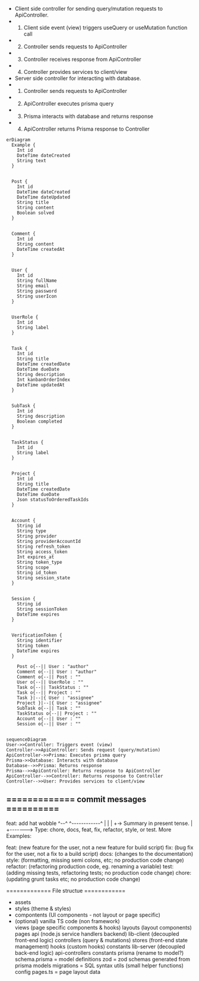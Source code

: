 * Client side controller for sending query/mutation requests to ApiController.
* 1. Client side event (view) triggers useQuery or useMutation function call
* 2. Controller sends requests to ApiController
* 3. Controller receives response from ApiController
* 4. Controller provides services to client/view
* Server side controller for interacting with database.
* 1. Controller sends requests to ApiController
* 2. ApiController executes prisma query
* 3. Prisma interacts with database and returns response
* 4. ApiController returns Prisma response to Controller

```mermaid
erDiagram
  Example {
    Int id
    DateTime dateCreated
    String text  
  }


  Post {
    Int id
    DateTime dateCreated
    DateTime dateUpdated
    String title
    String content
    Boolean solved  
  }


  Comment {
    Int id
    String content
    DateTime createdAt  
  }


  User {
    Int id
    String fullName
    String email
    String password
    String userIcon  
  }


  UserRole {
    Int id
    String label  
  }


  Task {
    Int id
    String title
    DateTime createdDate
    DateTime dueDate
    String description
    Int kanbanOrderIndex
    DateTime updatedAt  
  }


  SubTask {
    Int id
    String description
    Boolean completed  
  }


  TaskStatus {
    Int id
    String label  
  }


  Project {
    Int id
    String title
    DateTime createdDate
    DateTime dueDate
    Json statusToOrderedTaskIds  
  }


  Account {
    String id
    String type
    String provider
    String providerAccountId
    String refresh_token
    String access_token
    Int expires_at
    String token_type
    String scope
    String id_token
    String session_state  
  }


  Session {
    String id
    String sessionToken
    DateTime expires  
  }


  VerificationToken {
    String identifier
    String token
    DateTime expires  
  }

    Post o{--|| User : "author"
    Comment o{--|| User : "author"
    Comment o{--|| Post : ""
    User o{--|| UserRole : ""
    Task o{--|| TaskStatus : ""
    Task o{--|| Project : ""
    Task }|--|{ User : "assignee"
    Project }|--|{ User : "assignee"
    SubTask o{--|| Task : ""
    TaskStatus o{--|| Project : ""
    Account o{--|| User : ""
    Session o{--|| User : ""


```


```mermaid
sequenceDiagram
User->>Controller: Triggers event (view)
Controller->>ApiController: Sends request (query/mutation)
ApiController->>Prisma: Executes prisma query
Prisma->>Database: Interacts with database
Database-->>Prisma: Returns response
Prisma-->>ApiController: Returns response to ApiController
ApiController-->>Controller: Returns response to Controller
Controller-->>User: Provides services to client/view

```

## ============= commit messages ==========

feat: add hat wobble
^--^ ^------------^
| |
| +-> Summary in present tense.
|
+-------> Type: chore, docs, feat, fix, refactor, style, or test.
More Examples:

feat: (new feature for the user, not a new feature for build script)
fix: (bug fix for the user, not a fix to a build script)
docs: (changes to the documentation)
style: (formatting, missing semi colons, etc; no production code change)
refactor: (refactoring production code, eg. renaming a variable)
test: (adding missing tests, refactoring tests; no production code change)
chore: (updating grunt tasks etc; no production code change)

============= File structue ============
<ul>
<li>assets
<li>styles (theme & styles)</li>
<li>compontents (UI components - not layout or page specific)</li>
<li>(optional) vanilla TS code (non framework)</li>
</li>
    views (page specific components & hooks)
        layouts (layout components)
    pages
        api (node.js service handlers backend)
    lib-client (decoupled front-end logic)
        controllers (query & mutations)
        stores (front-end state management)
        hooks (custom hooks)
        constants
    lib-server (decoupled back-end logic)
        api-controllers
        constants
    prisma (rename to model?)
        schema.prisma = model definitions
        zod = zod schemas generated from prisma models
        migrations = SQL syntax
    utils (small helper functions)
    config
        pages.ts = page layout data
        
</ul>
